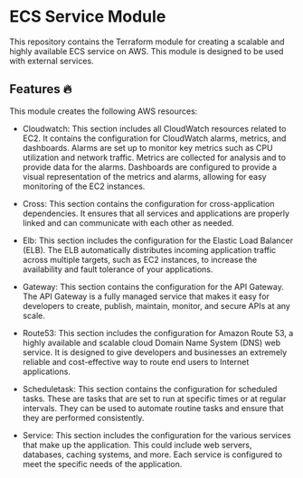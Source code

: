 # ECS Service Module

This repository contains the Terraform module for creating a scalable and highly available ECS service on AWS. 
This module is designed to be used with external services.

## Features 🔥

This module creates the following AWS resources:

- Cloudwatch: This section includes all CloudWatch resources related to EC2. It contains the configuration for CloudWatch alarms, metrics, and dashboards. Alarms are set up to monitor key metrics such as CPU utilization and network traffic. Metrics are collected for analysis and to provide data for the alarms. Dashboards are configured to provide a visual representation of the metrics and alarms, allowing for easy monitoring of the EC2 instances.

- Cross: This section contains the configuration for cross-application dependencies. It ensures that all services and applications are properly linked and can communicate with each other as needed.

- Elb: This section includes the configuration for the Elastic Load Balancer (ELB). The ELB automatically distributes incoming application traffic across multiple targets, such as EC2 instances, to increase the availability and fault tolerance of your applications.

- Gateway: This section contains the configuration for the API Gateway. The API Gateway is a fully managed service that makes it easy for developers to create, publish, maintain, monitor, and secure APIs at any scale.

- Route53: This section includes the configuration for Amazon Route 53, a highly available and scalable cloud Domain Name System (DNS) web service. It is designed to give developers and businesses an extremely reliable and cost-effective way to route end users to Internet applications.

- Scheduletask: This section contains the configuration for scheduled tasks. These are tasks that are set to run at specific times or at regular intervals. They can be used to automate routine tasks and ensure that they are performed consistently.

- Service: This section includes the configuration for the various services that make up the application. This could include web servers, databases, caching systems, and more. Each service is configured to meet the specific needs of the application.